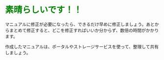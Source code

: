 # <span style="color: green;">素晴らしいです！！</span>

マニュアルに修正が必要になったら、できるだけ早めに修正しましょう。あとからまとめて修正すると、どこを修正すればいいか分からず、数倍の時間がかかります。

作成したマニュアルは、ポータルやストレージサービスを使って、整理して共有しましょう。
